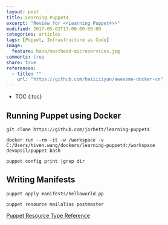 ```yaml
---
layout: post
title: Learning Puppet4
excerpt: "Review for <<Learning Puppet4>>"
modified: 2017-05-03T17:00:00-00:00
categories: articles
tags: [Puppet, Infrastructure as Code]
image:
  feature: hana/masthead-microservices.jpg
comments: true
share: true
references:
  - title: ""
    url: "https://github.com/haiiiiiyun/awesome-docker-cn"
---
```


* TOC
{:toc}

## Running Puppet using Docker

`git clone https://github.com/jorhett/learning-puppet4`

`docker run --rm -it -w /workspace -v C:/Users/tiven.wang/dockers/learning-puppet4:/workspace devopsil/puppet bash`

`puppet config print |grep dir`

## Writing Manifests

`puppet apply manifests/helloworld.pp`

`puppet resource mailalias postmaster`

[Puppet Resource Type Reference](https://docs.puppet.com/puppet/latest/type.html)
